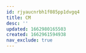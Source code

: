 ```yaml
---
id: rjyaucnrbh1f085pp1dvgq4
title: CM
desc: ''
updated: 1662980165503
created: 1662961594938
nav_exclude: true
---
```

